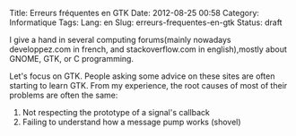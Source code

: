 Title: Erreurs fréquentes en GTK
Date: 2012-08-25 00:58
Category: Informatique
Tags:
Lang: en
Slug: erreurs-frequentes-en-gtk
Status: draft

I give a hand in several computing forums(mainly nowadays developpez.com in
french, and stackoverflow.com in english),mostly about GNOME, GTK, or C
programming.

Let's focus on GTK. People asking some advice on these sites are often starting
to learn GTK. From my experience, the root causes of most of their problems are
often the same:

1. Not respecting the prototype of a signal's callback
2. Failing to understand how a message pump works (shovel)

